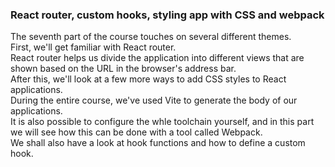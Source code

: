 ### React router, custom hooks, styling app with CSS and webpack

The seventh part of the course touches on several different themes.\
First, we'll get familiar with React router.\
React router helps us divide the application into different views that are shown based on the URL in the browser's address bar.\
After this, we'll look at a few more ways to add CSS styles to React applications.\
During the entire course, we've used Vite to generate the body of our applications.\
It is also possible to configure the whle toolchain yourself, and in this part we will see how this can be done with a tool called Webpack.\
We shall also have a look at hook functions and how to define a custom hook.
